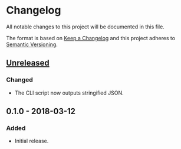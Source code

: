 Changelog
=========
All notable changes to this project will be documented in this file.

The format is based on [Keep a Changelog](http://keepachangelog.com/en/1.0.0/)
and this project adheres to [Semantic Versioning](http://semver.org/spec/v2.0.0.html).

[Unreleased]
------------
### Changed
- The CLI script now outputs stringified JSON.

0.1.0 - 2018-03-12
------------------
### Added
- Initial release.

[Unreleased]: https://github.com/jbenner-radham/node-http-status-code-registry/compare/v0.1.0...HEAD
